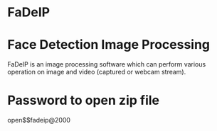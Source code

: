 # FaDeIP
# Face Detection Image Processing

FaDeIP is an image processing software which can perform various operation on image and video (captured or webcam stream). 

# Password to open zip file

open$$fadeip@2000

